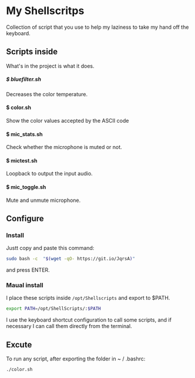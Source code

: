 # My Shellscritps

Collection of script that you use to help my laziness to take my hand off the keyboard.

## Scripts inside
What's in the project is what it does.

##### $ bluefilter.sh
Decreases the color temperature.

#### $ color.sh
Show the color values accepted by the ASCII code

#### $ mic_stats.sh
Check whether the microphone is muted or not.

#### $ mictest.sh
Loopback to output the input audio.

#### $ mic_toggle.sh
Mute and unmute microphone.

## Configure

### Install

Justt copy and paste this command:
```sh
sudo bash -c  "$(wget -qO- https://git.io/JqrsA)"
```
and press ENTER.

### Maual install

I place these scripts inside ```/opt/Shellscripts``` and export to $PATH.

```bash
export PATH=/opt/ShellScripts/:$PATH
```

I use the keyboard shortcut configuration to call some scripts, and if necessary I can call them directly from the terminal.

## Excute

To run any script, after exporting the folder in ~ / .bashrc:

```bash
./color.sh
```
